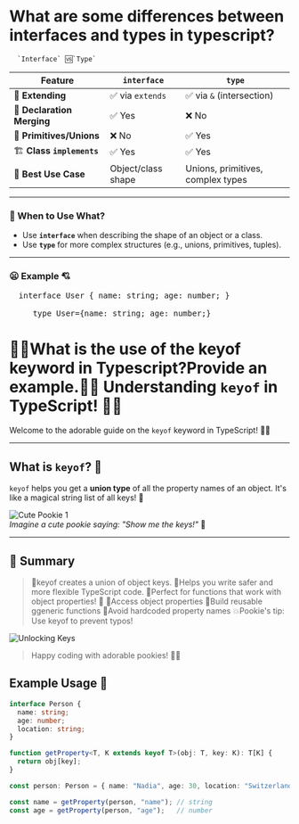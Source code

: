 # What are some differences between interfaces and types in typescript?

      `Interface` 🆚`Type`

| Feature | `interface` | `type` |
|--------|-------------|--------|
| 🧬 **Extending** | ✅ via `extends` | ✅ via `&` (intersection) |
| 🧩 **Declaration Merging** | ✅ Yes | ❌ No |
| 🧪 **Primitives/Unions** | ❌ No | ✅ Yes |
| 🏗️ **Class `implements`** | ✅ Yes | ✅ Yes |
| 🎯 **Best Use Case** | Object/class shape | Unions, primitives, complex types |

---

### 🎀 When to Use What?

- Use **`interface`** when describing the shape of an object or a class.
- Use **`type`** for more complex structures (e.g., unions, primitives, tuples).

---
### 😦 Example 💘

<pre>  interface User { name: string; age: number; } 
      
     type User={name: string; age: number;} </pre>

# 🐻🐤What is the use of the keyof keyword in Typescript?Provide an example.🐥🐼 Understanding `keyof` in TypeScript! 🐻✨

Welcome to the adorable guide on the `keyof` keyword in TypeScript! 🐨💖

---

## What is `keyof`? 🤔

`keyof` helps you get a **union type** of all the property names of an object. It's like a magical string list of all keys! 🌟

![Cute Pookie 1](https://images.unsplash.com/photo-1592194996308-7b43878e84a6?ixlib=rb-4.0.1&auto=format&fit=crop&w=800&q=60)  
*Imagine a cute pookie saying: "Show me the keys!"* 🐶

---
## 🐶 Summary
>🐻keyof creates a union of object keys.
>🐻Helps you write safer and more flexible TypeScript code.
>🐻Perfect for functions that work with object properties! 🎈
>🐻Access object properties
>🐻Build reusable ggeneric functions
>🐻Avoid hardcoded property names
>💥Pookie's tip: Use keyof to prevent typos! 

![Unlocking Keys](https://media.giphy.com/media/3o7aD2saalBwwftBIY/giphy.gif)
>Happy coding with adorable pookies! 🐼💕
## Example Usage 🎉

```typescript
interface Person {
  name: string;
  age: number;
  location: string;
}

function getProperty<T, K extends keyof T>(obj: T, key: K): T[K] {
  return obj[key];
}

const person: Person = { name: "Nadia", age: 30, location: "Switzerland" };

const name = getProperty(person, "name"); // string
const age = getProperty(person, "age");   // number






